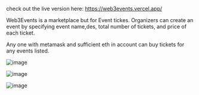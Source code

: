 check out the live version here: https://web3events.vercel.app/

Web3Events is a marketplace but for Event tickes. Organizers can create an event by specifying event name,des, total number of tickets, and price of each ticket. 

Any one with metamask and sufficient eth in account can buy tickets for any events listed.

![image](https://user-images.githubusercontent.com/28873572/165337522-38dcd138-c35b-40ca-a59a-6a8d7c2bc29b.png)


![image](https://user-images.githubusercontent.com/28873572/165337710-8da7069c-ce11-4369-8c5b-971b12ad0013.png)


![image](https://user-images.githubusercontent.com/28873572/165337788-1acbfa6f-2b44-4b80-afe8-9c3a9f6dce9f.png)


